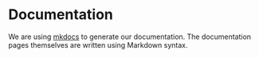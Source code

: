 # Documentation

We are using [mkdocs](https://www.mkdocs.org) to generate our documentation. The documentation pages themselves are written using Markdown syntax.

